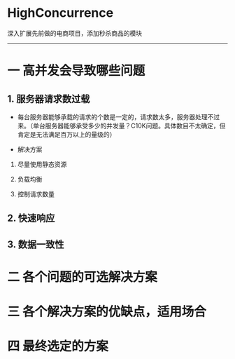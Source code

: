 # HighConcurrence
深入扩展先前做的电商项目，添加秒杀商品的模块
***
# 一 高并发会导致哪些问题
## 1. 服务器请求数过载
- 每台服务器能够承载的请求的个数是一定的，请求数太多，服务器处理不过来。（单台服务器能够承受多少的并发量？C10K问题。具体数目不太确定，但肯定是无法满足百万以上的量级的）

- 解决方案

1. 尽量使用静态资源

2. 负载均衡

3. 控制请求数量

## 2. 快速响应

## 3. 数据一致性

# 二 各个问题的可选解决方案

# 三 各个解决方案的优缺点，适用场合

# 四 最终选定的方案
